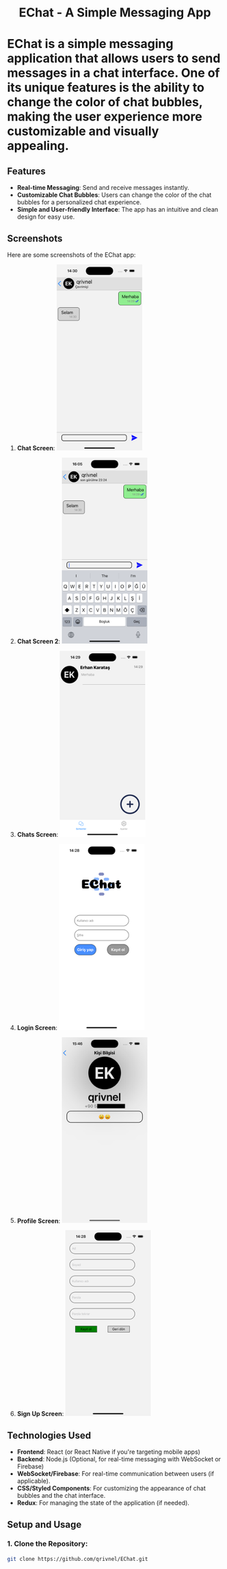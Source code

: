 <h1 align="center">EChat - A Simple Messaging App<h1>

**EChat** is a simple messaging application that allows users to send messages in a chat interface. One of its unique features is the ability to change the color of chat bubbles, making the user experience more customizable and visually appealing.

## Features
- **Real-time Messaging**: Send and receive messages instantly.
- **Customizable Chat Bubbles**: Users can change the color of the chat bubbles for a personalized chat experience.
- **Simple and User-friendly Interface**: The app has an intuitive and clean design for easy use.

## Screenshots

Here are some screenshots of the EChat app:

1. **Chat Screen**:
   <img src="src/assets/app-photos/chat-screen.png" width="200" />

2. **Chat Screen 2**:
   <img src="src/assets/app-photos/chat-screen2.png" width="200" />

3. **Chats Screen**:
   <img src="src/assets/app-photos/chats-screen.png" width="200" />

4. **Login Screen**:
   <img src="src/assets/app-photos/login-screen.png" width="200" />

5. **Profile Screen**:
   <img src="src/assets/app-photos/profile-screen.png" width="200" />

6. **Sign Up Screen**:
   <img src="src/assets/app-photos/sign-up-screen.png" width="200" />

## Technologies Used
- **Frontend**: React (or React Native if you're targeting mobile apps)
- **Backend**: Node.js (Optional, for real-time messaging with WebSocket or Firebase)
- **WebSocket/Firebase**: For real-time communication between users (if applicable).
- **CSS/Styled Components**: For customizing the appearance of chat bubbles and the chat interface.
- **Redux**: For managing the state of the application (if needed).

## Setup and Usage

### 1. Clone the Repository:
```bash
git clone https://github.com/qrivnel/EChat.git
